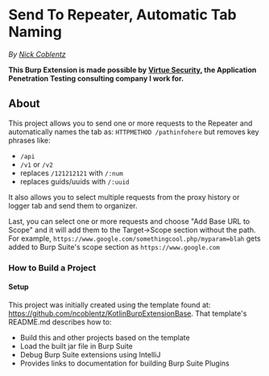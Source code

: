 # Send To Repeater, Automatic Tab Naming

_By [Nick Coblentz](https://www.linkedin.com/in/ncoblentz/)_

__This Burp Extension is made possible by [Virtue Security](https://www.virtuesecurity.com), the Application Penetration Testing consulting company I work for.__

## About

This project allows you to send one or more requests to the Repeater and automatically names the tab as:
`HTTPMETHOD /pathinfohere` but removes key phrases like:
- `/api`
- `/v1` or `/v2`
- replaces `/121212121` with `/:num`
- replaces guids/uuids with `/:uuid`

It also allows you to select multiple requests from the proxy history or logger tab and send them to organizer.

Last, you can select one or more requests and choose "Add Base URL to Scope" and it will add them to the Target->Scope section without the path. For example, `https://www.google.com/somethingcool.php/myparam=blah` gets added to Burp Suite's scope section as `https://www.google.com` 

### How to Build a Project

#### Setup

This project was initially created using the template found at: https://github.com/ncoblentz/KotlinBurpExtensionBase. That template's README.md describes how to:
- Build this and other projects based on the template
- Load the built jar file in Burp Suite
- Debug Burp Suite extensions using IntelliJ
- Provides links to documentation for building Burp Suite Plugins